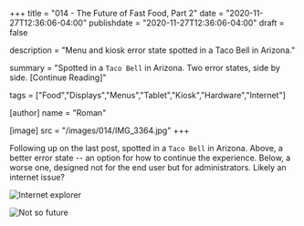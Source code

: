 +++
title = "014 - The Future of Fast Food, Part 2"
date = "2020-11-27T12:36:06-04:00"
publishdate = "2020-11-27T12:36:06-04:00"
draft = false

description = "Menu and kiosk error state spotted in a Taco Bell in Arizona."

summary = "Spotted in a `Taco Bell` in Arizona. Two error states, side by side. [Continue Reading]"

tags = ["Food","Displays","Menus","Tablet","Kiosk","Hardware","Internet"]

[author]
    name = "Roman"

[image]
    src = "/images/014/IMG_3364.jpg"
+++

Following up on the last post, spotted in a `Taco Bell` in Arizona. Above, a better error state -- an option for how to continue the experience. Below, a worse one, designed not for the end user but for administrators. Likely an internet issue?

![Internet explorer](/images/014/IMG_3362.jpg)

![Not so future](/images/014/IMG_3363.jpg)








